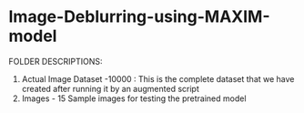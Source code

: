 # Image-Deblurring-using-MAXIM-model
FOLDER DESCRIPTIONS:
1) Actual Image Dataset -10000 : This is the complete dataset that we have created after running it by an augmented script
2) Images - 15 Sample images for testing the pretrained model

